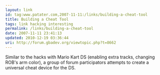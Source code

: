 ```yaml
---
layout: link
id: tag:www.patater.com,2007-11-11:/links/building-a-cheat-tool
title: Building a Cheat Tool
tags: link hacking interesting
permalink: /links/building-a-cheat-tool
date: 2007-11-11 23:41:13
updated: 2010-12-19 03:36:44
uri: http://forum.gbadev.org/viewtopic.php?t=8662
---
```

Similar to the hacks with Mario Kart DS (enabling extra tracks, changing ROB's
arm color), a group of forum participators attempts to create a universal cheat
device for the DS.
